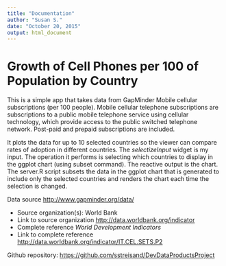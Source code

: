 ```yaml
---
title: "Documentation"
author: "Susan S."
date: "October 20, 2015"
output: html_document
---
```


# Growth of Cell Phones per 100 of Population by Country

This is a simple app that takes data from GapMinder Mobile cellular subscriptions (per 100 people).
Mobile cellular telephone subscriptions are subscriptions to a public mobile telephone service using cellular technology, which provide access to the public switched telephone network. Post-paid and prepaid subscriptions are included.

It plots the data for up to 10 selected countries so the viewer can compare rates of adoption in different countries.
The *selectizeInput* widget is my input.  The operation it performs is selecting which countries to display in the ggplot chart (using subset command).  The reactive output is the chart.
The server.R script subsets the data in the ggplot chart that is generated to include only the selected countries and renders the chart each time the selection is changed.

Data source		<http://www.gapminder.org/data/>
- Source organization(s):	World Bank	
- Link to source organization	<http://data.worldbank.org/indicator>	
- Complete reference	*World Development Indicators*	
- Link to complete reference	<http://data.worldbank.org/indicator/IT.CEL.SETS.P2>

Github repository: <https://github.com/sstreisand/DevDataProductsProject>
